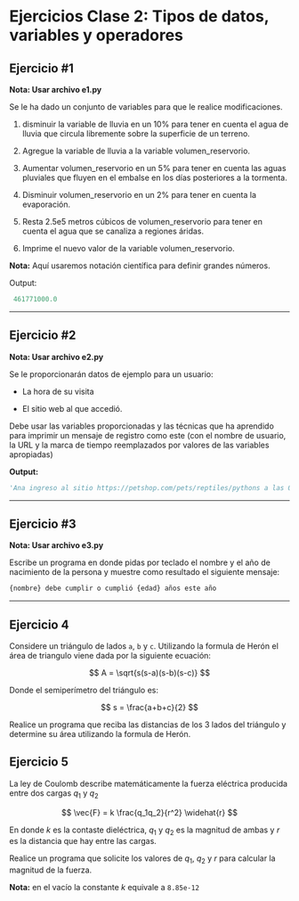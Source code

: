 # Ejercicios Clase 2: Tipos de datos, variables y operadores

## Ejercicio #1

**Nota: Usar archivo e1.py**

Se le ha dado un conjunto de variables para que le realice modificaciones.

1. disminuir la variable de lluvia en un 10% para tener en cuenta el agua de lluvia que circula libremente sobre la superficie de un terreno.

2. Agregue la variable de lluvia a la variable volumen_reservorio.

3. Aumentar volumen_reservorio en un 5% para tener en cuenta las aguas pluviales que fluyen en el embalse en los días posteriores a la tormenta.

4. Disminuir volumen_reservorio en un 2% para tener en cuenta la evaporación.

5. Resta 2.5e5 metros cúbicos de volumen_reservorio para tener en cuenta el agua que se canaliza a regiones áridas.

6. Imprime el nuevo valor de la variable volumen_reservorio.

**Nota:** Aquí usaremos notación científica para definir grandes números.

Output:

```python
 461771000.0
```

---

## Ejercicio #2

**Nota: Usar archivo e2.py**

Se le proporcionarán datos de ejemplo para un usuario:

- La hora de su visita

- El sitio web al que accedió.

Debe usar las variables proporcionadas y las técnicas que ha aprendido para imprimir un mensaje de registro como este (con el nombre de usuario, la URL y la marca de tiempo reemplazados por valores de las variables apropiadas)

**Output:**

```python
'Ana ingreso al sitio https://petshop.com/pets/reptiles/pythons a las 07:00A.M.'
```

---

## Ejercicio #3

**Nota: Usar archivo e3.py**

Escribe un programa en donde pidas por teclado el nombre y el año de nacimiento de la persona y muestre como resultado el siguiente mensaje:

```python
{nombre} debe cumplir o cumplió {edad} años este año
```

---

## Ejercicio 4

Considere un triángulo de lados `a`, `b` y `c`. Utilizando la formula de Herón el área de triangulo viene dada por la siguiente ecuación:

$$
A = \sqrt{s(s-a)(s-b)(s-c)}
$$

Donde el semiperímetro del triángulo es:

$$
s = \frac{a+b+c}{2}
$$

Realice un programa que reciba las distancias de los 3 lados del triángulo y determine su área utilizando la formula de Herón.

## Ejercicio 5

La ley de Coulomb describe matemáticamente la fuerza eléctrica producida entre dos cargas $q_1$ y $q_2$

$$
\vec{F} = k \frac{q_1q_2}{r^2} \widehat{r}
$$

En donde $k$ es la contaste dieléctrica, $q_1$ y $q_2$ es la magnitud de ambas y $r$ es la distancia que hay entre las cargas.

Realice un programa que solicite los valores de $q_1$, $q_2$ y $r$ para calcular la magnitud de la fuerza.

**Nota:** en el vacío la constante $k$ equivale a `8.85e-12`
